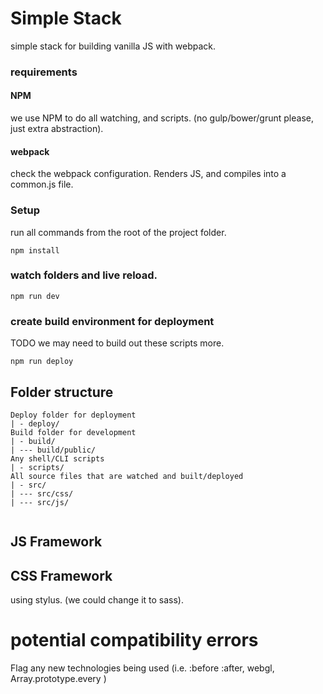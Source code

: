 # Simple Stack
simple stack for building vanilla JS with webpack.

### requirements

#### NPM
we use NPM to do all watching, and scripts. (no gulp/bower/grunt please, just extra abstraction).

#### webpack
check the webpack configuration. Renders JS, and compiles into a common.js file.

### Setup

run all commands from the root of the project folder.
```
npm install
```

### watch folders and live reload.
```
npm run dev
```

### create build environment for deployment
TODO we may need to build out these scripts more.
```
npm run deploy
```


## Folder structure
```
Deploy folder for deployment
| - deploy/ 
Build folder for development
| - build/
| --- build/public/
Any shell/CLI scripts
| - scripts/
All source files that are watched and built/deployed
| - src/
| --- src/css/ 
| --- src/js/


```

## JS Framework


## CSS Framework
using stylus. (we could change it to sass).


# potential compatibility errors

Flag any new technologies being used (i.e. :before :after, webgl, Array.prototype.every )

